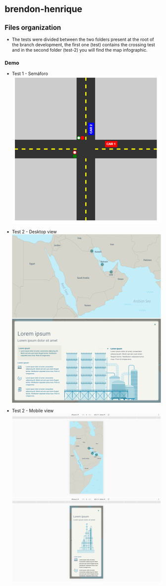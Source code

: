 # brendon-henrique


## Files organization

- The tests were divided between the two folders present at the root of the branch development, the first one (test) contains the crossing test and in the second folder (test-2) you will find the map infographic.

### Demo 

- Test 1 - Semáforo 
![Test 1 - Semáforo ](https://raw.githubusercontent.com/BrendonHenrique/Frontend-Developer-Challenge/development/reference.png)

- Test 2 - Desktop view  
![alt text](https://raw.githubusercontent.com/BrendonHenrique/Frontend-Developer-Challenge/development/Desktop1.png)
![alt text](https://raw.githubusercontent.com/BrendonHenrique/Frontend-Developer-Challenge/development/Desktop2.png)

- Test 2 - Mobile view  
![alt text](https://raw.githubusercontent.com/BrendonHenrique/Frontend-Developer-Challenge/development/Mobile1.png)
![alt text](https://raw.githubusercontent.com/BrendonHenrique/Frontend-Developer-Challenge/development/Mobile2.png)

